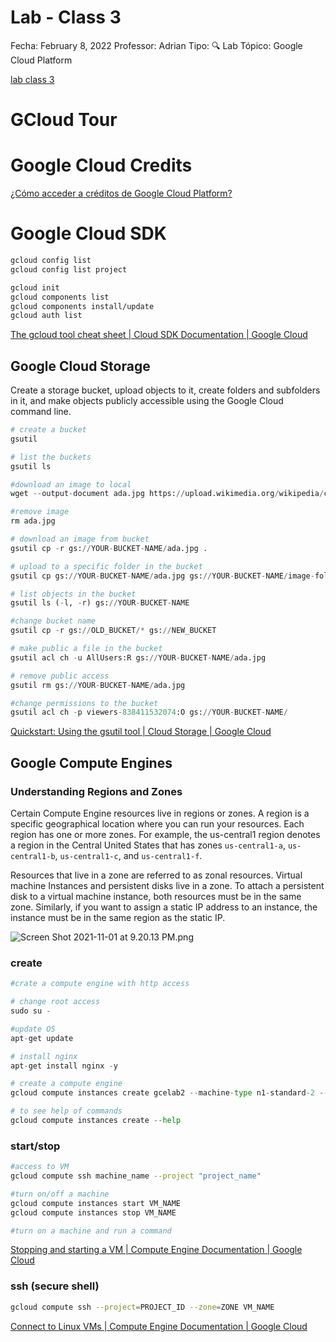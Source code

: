 # Lab - Class 3

Fecha: February 8, 2022
Professor: Adrian
Tipo: 🔍 Lab
Tópico: Google Cloud Platform

[lab class 3](https://docs.google.com/presentation/d/1SIVwWdjvCCPpG9yUtqo-OaeeAjh9sozf-aUI0oRUMYU/edit?usp=drivesdk)

# GCloud Tour

# Google Cloud Credits

[¿Cómo acceder a créditos de Google Cloud Platform?](https://www.notion.so/C-mo-acceder-a-cr-ditos-de-Google-Cloud-Platform-bb888f3eb6c34905b33855bd58ed189b)

# Google Cloud SDK

```bash
gcloud config list
gcloud config list project

gcloud init
gcloud components list 
gcloud components install/update
gcloud auth list

```

[The gcloud tool cheat sheet | Cloud SDK Documentation | Google Cloud](https://cloud.google.com/sdk/docs/cheatsheet#cheat_sheet)

## Google Cloud Storage

Create a storage bucket, upload objects to it, create folders and subfolders in it, and make objects publicly accessible using the Google Cloud command line.

```python
# create a bucket 
gsutil

# list the buckets
gsutil ls

#download an image to local
wget --output-document ada.jpg https://upload.wikimedia.org/wikipedia/commons/thumb/a/a4/Ada_Lovelace_portrait.jpg/800px-Ada_Lovelace_portrait.jpg

#remove image
rm ada.jpg

# download an image from bucket
gsutil cp -r gs://YOUR-BUCKET-NAME/ada.jpg .

# upload to a specific folder in the bucket
gsutil cp gs://YOUR-BUCKET-NAME/ada.jpg gs://YOUR-BUCKET-NAME/image-folder/

# list objects in the bucket
gsutil ls (-l, -r) gs://YOUR-BUCKET-NAME

#change bucket name
gsutil cp -r gs://OLD_BUCKET/* gs://NEW_BUCKET

# make public a file in the bucket
gsutil acl ch -u AllUsers:R gs://YOUR-BUCKET-NAME/ada.jpg

# remove public access
gsutil rm gs://YOUR-BUCKET-NAME/ada.jpg

#change permissions to the bucket
gsutil acl ch -p viewers-838411532074:O gs://YOUR-BUCKET-NAME/
```

[Quickstart: Using the gsutil tool | Cloud Storage | Google Cloud](https://cloud.google.com/storage/docs/quickstart-gsutil)

## Google Compute Engines

### Understanding Regions and Zones

Certain Compute Engine resources live in regions or zones. A region is a specific geographical location where you can run your resources. Each region has one or more zones. For example, the us-central1 region denotes a region in the Central United States that has zones `us-central1-a`, `us-central1-b`, `us-central1-c`, and `us-central1-f`.

Resources that live in a zone are referred to as zonal resources. Virtual machine Instances and persistent disks live in a zone. To attach a persistent disk to a virtual machine instance, both resources must be in the same zone. Similarly, if you want to assign a static IP address to an instance, the instance must be in the same region as the static IP.

![Screen Shot 2021-11-01 at 9.20.13 PM.png](Lab%20-%20Class%203/Screen_Shot_2021-11-01_at_9.20.13_PM.png)

### create

```python
#crate a compute engine with http access

# change root access
sudo su -

#update OS
apt-get update

# install nginx
apt-get install nginx -y

# create a compute engine
gcloud compute instances create gcelab2 --machine-type n1-standard-2 --zone us-central1-f

# to see help of commands
gcloud compute instances create --help
```

### start/stop

```bash
#access to VM
gcloud compute ssh machine_name --project "project_name"

#turn on/off a machine
gcloud compute instances start VM_NAME
gcloud compute instances stop VM_NAME

#turn on a machine and run a command
```

[Stopping and starting a VM | Compute Engine Documentation | Google Cloud](https://cloud.google.com/compute/docs/instances/stop-start-instance#gcloud)

### ssh (secure shell)

```bash
gcloud compute ssh --project=PROJECT_ID --zone=ZONE VM_NAME
```

[Connect to Linux VMs | Compute Engine Documentation | Google Cloud](https://cloud.google.com/compute/docs/instances/connecting-to-instance)
